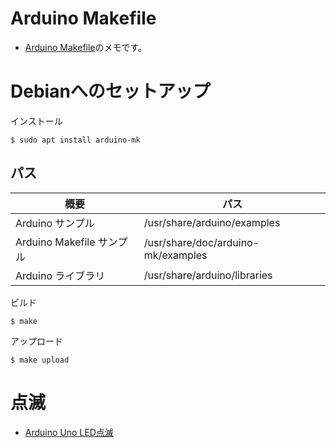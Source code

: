 # Arduino Makefile

* [Arduino Makefile](https://github.com/sudar/Arduino-Makefile)のメモです。

# Debianへのセットアップ

インストール

	$ sudo apt install arduino-mk

## パス

概要 | パス
-----|-----
Arduino サンプル | /usr/share/arduino/examples
Arduino Makefile サンプル | /usr/share/doc/arduino-mk/examples
Arduino ライブラリ | /usr/share/arduino/libraries

ビルド

	$ make

アップロード

	$ make upload

# 点滅

* [Arduino Uno LED点滅](./Blink)

